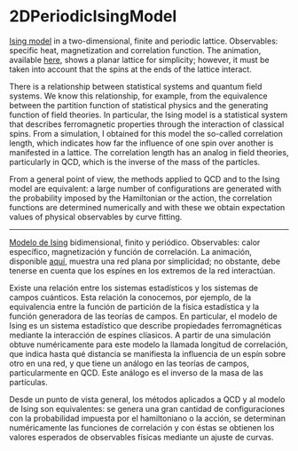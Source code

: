 # 2DPeriodicIsingModel
[Ising model](https://www.youtube.com/watch?v=1CCZkHPrhzk&ab_channel=PrettyMuchPhysics) in a two-dimensional, finite and periodic lattice. Observables: specific heat, magnetization and correlation function. The animation, available [here](https://drive.google.com/file/d/1-fSmn80ETYLHJEAT3UtTv2ZZUnnu4q73/view?usp=sharing), shows a planar lattice for simplicity; however, it must be taken into account that the spins at the ends of the lattice interact.

There is a relationship between statistical systems and quantum field systems. We know this relationship, for example, from the equivalence between the partition function of statistical physics and the generating function of field theories. In particular, the Ising model is a statistical system that describes ferromagnetic properties through the interaction of classical spins. From a simulation, I obtained for this model the so-called correlation length, which indicates how far the influence of one spin over another is manifested in a lattice. The correlation length has an analog in field theories, particularly in QCD, which is the inverse of the mass of the particles.

From a general point of view, the methods applied to QCD and to the Ising model are equivalent: a large number of configurations are generated with the probability imposed by the Hamiltonian or the action, the correlation functions are determined numerically and with these we obtain expectation values of physical observables by curve fitting.

_____________________________________________________________
[Modelo de Ising](https://www.youtube.com/watch?v=1CCZkHPrhzk&ab_channel=PrettyMuchPhysics) bidimensional, finito y periódico. Observables: calor específico, magnetización y función de correlación. La animación, disponible [aquí](https://drive.google.com/file/d/1-fSmn80ETYLHJEAT3UtTv2ZZUnnu4q73/view?usp=sharing), muestra una red plana por simplicidad; no obstante, debe tenerse en cuenta que los espínes en los extremos de la red interactúan.

Existe una relación entre los sistemas estadísticos y los sistemas de campos cuánticos. Esta relación la conocemos, por ejemplo, de la equivalencia entre la función de partición de la física estadística y la función generadora de las teorías de campos. En particular, el modelo de Ising es un sistema estadístico que describe propiedades ferromagnéticas mediante la interacción de espines clíasicos. A partir de una simulación obtuve numéricamente para este modelo la llamada longitud de correlación, que indica hasta qué distancia se manifiesta la influencia de un espín sobre otro en una red, y que tiene un análogo en las teorías de campos, particularmente en QCD. Este análogo es el inverso de la masa de las partículas.

Desde un punto de vista general, los métodos aplicados a QCD y al modelo de Ising son equivalentes: se genera una gran cantidad de configuraciones con la probabilidad impuesta por el hamiltoniano o la acción, se determinan numéricamente las funciones de correlación y con éstas se obtienen los valores esperados de observables físicas mediante un ajuste de curvas. 
